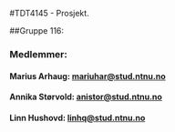 #TDT4145 - Prosjekt.

##Gruppe 116: 
### Medlemmer:
#### Marius Arhaug: mariuhar@stud.ntnu.no
#### Annika Størvold: anistor@stud.ntnu.no
#### Linn Hushovd: linhq@stud.ntnu.no
